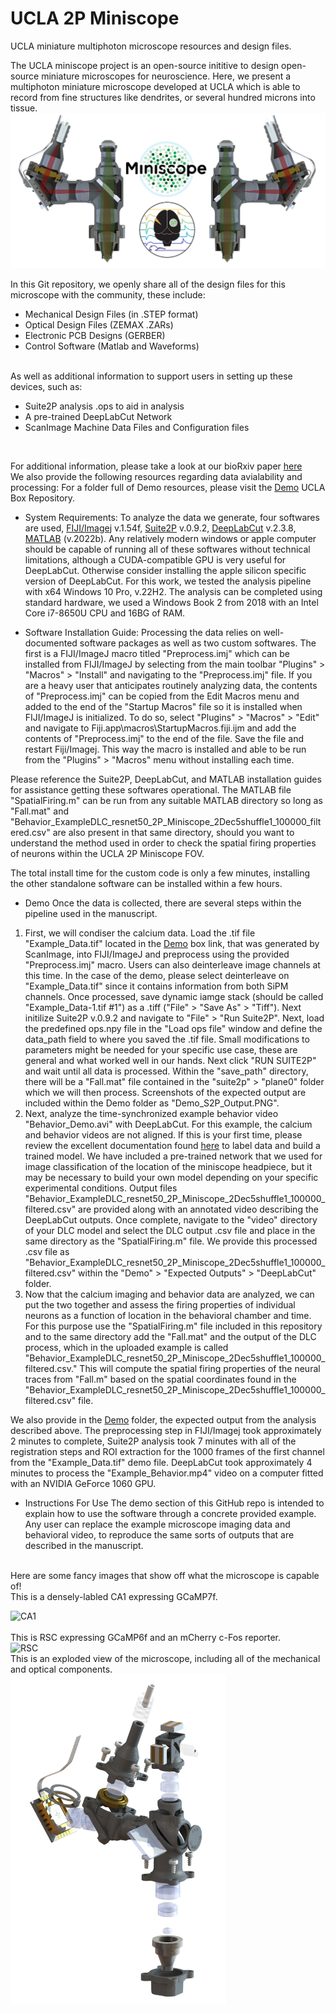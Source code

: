 # UCLA 2P Miniscope 
UCLA miniature multiphoton microscope resources and design files.

The UCLA miniscope project is an open-source inititive to design open-source miniature microscopes for neuroscience. Here, we present a multiphoton miniature microscope developed at UCLA which is able to record from fine structures like dendrites, or several hundred microns into tissue.<br>
![Scope](/Images/scope.PNG) <br>

In this Git repository, we openly share all of the design files for this microscope with the community, these include: <br>
  - Mechanical Design Files (in .STEP format)
  - Optical Design Files (ZEMAX .ZARs)
  - Electronic PCB Designs (GERBER)
  - Control Software (Matlab and Waveforms)

<br>
As well as additional information to support users in setting up these devices, such as:

  - Suite2P analysis .ops to aid in analysis
  - A pre-trained DeepLabCut Network
  - ScanImage Machine Data Files and Configuration files
<br>

For additional information, please take a look at our bioRxiv paper [here](https://www.biorxiv.org/content/10.1101/2024.03.29.586663v1)
<br>
We also provide the following resources regarding data avialability and processing:
For a folder full of Demo resources, please visit the [Demo](https://ucla.box.com/s/3wto9k1oq8evrciismuwrfbsespp461s) UCLA Box Repository.
  - System Requirements:
To analyze the data we generate, four softwares are used, [FIJI/Imagej](https://imagej.net/software/fiji/) v.1.54f, [Suite2P](https://github.com/MouseLand/suite2p) v.0.9.2, [DeepLabCut](https://github.com/DeepLabCut/DeepLabCut) v.2.3.8, [MATLAB](https://www.mathworks.com/products/matlab.html) (v.2022b). Any relatively modern windows or apple computer should be capable of running all of these softwares without technical limitations, although a CUDA-compatible GPU is very useful for DeepLabCut. Otherwise consider installing the apple silicon specific version of DeepLabCut. For this work, we tested the analysis pipeline with x64 Windows 10 Pro, v.22H2. The analysis can be completed using standard hardware, we used a Windows Book 2 from 2018 with an Intel Core i7-8650U CPU and 16BG of RAM. 

  - Software Installation Guide:
Processing the data relies on well-documented software packages as well as two custom softwares. The first is a FIJI/ImageJ macro titled "Preprocess.imj" which can be installed from FIJI/ImageJ by selecting from the main toolbar "Plugins" > "Macros" > "Install" and navigating to the "Preprocess.imj" file. If you are a heavy user that anticipates routinely analyzing data, the contents of "Preprocess.imj" can be copied from the Edit Macros menu and added to the end of the "Startup Macros" file so it is installed when FIJI/ImageJ is initialized. To do so, select "Plugins" > "Macros" > "Edit" and navigate to Fiji.app\macros\StartupMacros.fiji.ijm and add the contents of "Preprocess.imj" to the end of the file. Save the file and restart Fiji/Imagej. This way the macro is installed and able to be run from the "Plugins" > "Macros" menu without installing each time.

Please reference the Suite2P, DeepLabCut, and MATLAB installation guides for assistance getting these softwares operational. The MATLAB file "SpatialFiring.m" can be run from any suitable MATLAB directory so long as "Fall.mat" and "Behavior_ExampleDLC_resnet50_2P_Miniscope_2Dec5shuffle1_100000_filtered.csv" are also present in that same directory, should you want to understand the method used in order to check the spatial firing properties of neurons within the UCLA 2P Miniscope FOV.

The total install time for the custom code is only a few minutes, installing the other standalone software can be installed within a few hours. 
    
  - Demo
Once the data is collected, there are several steps within the pipeline used in the manuscript.
1. First, we will condiser the calcium data. Load the .tif file "Example_Data.tif" located in the [Demo](https://ucla.box.com/s/3wto9k1oq8evrciismuwrfbsespp461s) box link, that was generated by ScanImage, into FIJI/ImageJ and preprocess using the provided "Preprocess.imj" macro. Users can also deinterleave image channels at this time. In the case of the demo, please select deinterleave on "Example_Data.tif" since it contains information from both SiPM channels. Once processed, save dynamic iamge stack (should be called "Example_Data-1.tif #1") as a .tiff ("File" > "Save As" > "Tiff"). Next initilize Suite2P v.0.9.2 and navigate to "File" > "Run Suite2P". Next, load the predefined ops.npy file in the "Load ops file" window and define the data_path field to where you saved the .tif file. Small modifications to parameters might be needed for your specific use case, these are general and what worked well in our hands. Next click "RUN SUITE2P" and wait until all data is processed. Within the "save_path" directory, there will be a "Fall.mat" file contained in the "suite2p" > "plane0" folder which we will then process. Screenshots of the expected output are included within the Demo folder as "Demo_S2P_Output.PNG". 
2. Next, analyze the time-synchronized example behavior video "Behavior_Demo.avi" with DeepLabCut. For this example, the calcium and behavior videos are not aligned. If this is your first time, please review the excellent documentation found [here](https://deeplabcut.github.io/DeepLabCut/docs/installation.html) to label data and build a trained model. We have included a pre-trained network that we used for image classification of the location of the miniscope headpiece, but it may be necessary to build your own model depending on your specific experimental conditions. Output files "Behavior_ExampleDLC_resnet50_2P_Miniscope_2Dec5shuffle1_100000_filtered.csv" are provided along with an annotated video describing the DeepLabCut outputs. Once complete, navigate to the "video" directory of your DLC model and select the DLC output .csv file and place in the same directory as the "SpatialFiring.m" file. We provide this processed .csv file as "Behavior_ExampleDLC_resnet50_2P_Miniscope_2Dec5shuffle1_100000_filtered.csv" within the "Demo" > "Expected Outputs" > "DeepLabCut" folder. 
3. Now that the calcium imaging and behavior data are analyzed, we can put the two together and assess the firing properties of individual neurons as a function of location in the behavioral chamber and time. For this purpose use the "SpatialFiring.m" file included in this repository and to the same directory add the "Fall.mat" and the output of the DLC process, which in the uploaded example is called "Behavior_ExampleDLC_resnet50_2P_Miniscope_2Dec5shuffle1_100000_filtered.csv." This will compute the spatial firing properties of the neural traces from "Fall.m" based on the spatial coordinates found in the "Behavior_ExampleDLC_resnet50_2P_Miniscope_2Dec5shuffle1_100000_filtered.csv" file.

We also provide in the [Demo](https://ucla.box.com/s/3wto9k1oq8evrciismuwrfbsespp461s) folder, the expected output from the analysis described above. The preprocessing step in FIJI/Imagej took approximately 2 minutes to complete, Suite2P analysis took 7 minutes with all of the registration steps and ROI extraction for the 1000 frames of the first channel from the "Example_Data.tif" demo file. DeepLabCut took approximately 4 minutes to process the "Example_Behavior.mp4" video on a computer fitted with an NVIDIA GeForce 1060 GPU. 
    
  - Instructions For Use
The demo section of this GitHub repo is intended to explain how to use the software through a concrete provided example. Any user can replace the example microscope imaging data and behavioral video, to reproduce the same sorts of outputs that are described in the manuscript.  
<br>
Here are some fancy images that show off what the microscope is capable of!
<br>
This is a densely-labled CA1 expressing GCaMP7f.

![CA1](/Images/ca1.gif) <br>
<br>
This is RSC expressing GCaMP6f and an mCherry c-Fos reporter.
<br>
![RSC](/Images/rsc.gif)
<br>
This is an exploded view of the microscope, including all of the mechanical and optical components. <br>
<img src="Images/exploded.PNG" alt="This is an exploded view of the microscope, including all of the mechanical and optical components. " width="345" height="528"><br>


